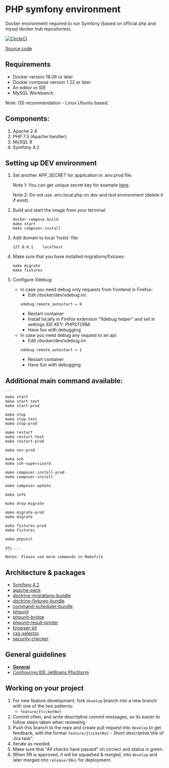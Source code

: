 # PHP symfony environment
Docker environment required to run Symfony (based on official php and mysql docker hub repositories).

[![CircleCI](https://circleci.com/gh/dimadeush/docker-apache-php-symfony.svg?style=svg)](https://circleci.com/gh/dimadeush/docker-apache-php-symfony)

[Source code](https://github.com/dimadeush/docker-apache-php-symfony.git)

## Requirements
* Docker version 18.06 or later
* Docker compose version 1.22 or later
* An editor or IDE
* MySQL Workbench

Note: OS recommendation - Linux Ubuntu based.

## Components:
1. Apache 2.4
2. PHP 7.3 (Apache handler)
3. MySQL 8
4. Symfony 4.2

## Setting up DEV environment
1. Set another APP_SECRET for application in .env.prod file.
    
    Note 1: You can get unique secret key for example [here](http://nux.net/secret).
    
    Note 2: Do not use .env.local.php on dev and test environment (delete it if exist).
2. Build and start the image from your terminal:
    ```
    docker-compose build
    make start
    make composer-install
    ```
3. Add domain to local 'hosts' file:
    ```
    127.0.0.1    localhost
    ```
4. Make sure that you have installed migrations/fixtures:
    ```
    make migrate
    make fixtures
    ```
5. Configure Xdebug:
    - In case you need debug only requests from frontend in Firefox:
        * Edit /docker/dev/xdebug.ini:
        ```
        xdebug.remote_autostart = 0
        ```
        * Restart container
        * Install locally in Firefox extension "Xdebug helper" and set in settings IDE KEY: PHPSTORM
        * Have fun with debugging
    - In case you need debug any request to an api:
        * Edit /docker/dev/xdebug.ini:
        ```
        xdebug.remote_autostart = 1
        ```
        * Restart container
        * Have fun with debugging

## Additional main command available:
    ```
    make start
    make start-test
    make start-prod
    
    make stop
    make stop-test
    make stop-prod
    
    make restart
    make restart-test
    make restart-prod
    
    make env-prod
    
    make ssh
    make ssh-supervisord
    
    make composer-install-prod
    make composer-install
    
    make composer-update
    
    make info
    
    make drop-migrate
    
    make migrate-prod
    make migrate
    
    make fixtures-prod
    make fixtures
    
    make phpunit
    
    etc....
    ```
    Notes: Please see more commands in Makefile

## Architecture & packages
* [Symfony 4.2](https://symfony.com)
* [apache-pack](https://github.com/symfony/recipes-contrib/tree/master/symfony/apache-pack)
* [doctrine-migrations-bundle](https://github.com/doctrine/DoctrineMigrationsBundle)
* [doctrine-fixtures-bundle](https://github.com/doctrine/DoctrineFixturesBundle)
* [command-scheduler-bundle](https://github.com/j-guyon/CommandSchedulerBundle)
* [phpunit](https://phpunit.de)
* [phpunit-bridge](https://github.com/symfony/phpunit-bridge)
* [phpunit-result-printer](https://github.com/mikeerickson/phpunit-pretty-result-printer)
* [browser-kit](https://github.com/symfony/browser-kit)
* [css-selector](https://github.com/symfony/css-selector)
* [security-checker](https://github.com/sensiolabs/security-checker)

## General guidelines
* **[General](docs/general.md)**
* [Configuring IDE JetBrains PhpStorm](docs/phpstorm.md)

## Working on your project
1. For new feature development, fork `develop` branch into a new branch with one of the two patterns:
    * `feature/{ticketNo}`
2. Commit often, and write descriptive commit messages, so its easier to follow steps taken when reviewing.
3. Push this branch to the repo and create pull request into `develop` to get feedback, with the format `feature/{ticketNo}` - Short descriptive title of Jira task".
4. Iterate as needed.
5. Make sure that "All checks have passed" on circleci and status is green.
6. When PR is approved, it will be squashed & merged, into `develop` and later merged into `release/{No}` for deployment.
